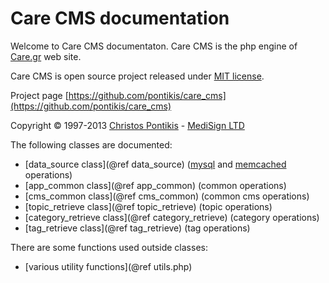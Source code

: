 Care CMS documentation
======================

Welcome to Care CMS documentaton. Care CMS is the php engine of [Care.gr](http://www.care.gr) web site.

Care CMS is open source project released under [MIT license](http://opensource.org/licenses/MIT).

Project page [https://github.com/pontikis/care_cms](https://github.com/pontikis/care_cms)

Copyright &copy; 1997-2013 [Christos Pontikis](http://www.pontikis.net) - [MediSign LTD](http://www.medisign.com)

The following classes are documented:

- [data_source class](@ref data_source) ([mysql](http://www.mysql.com/) and [memcached](http://php.net/manual/en/book.memcached.php) operations)
- [app_common class](@ref app_common) (common operations)
- [cms_common class](@ref cms_common) (common cms operations)
- [topic_retrieve class](@ref topic_retrieve) (topic operations)
- [category_retrieve class](@ref category_retrieve) (category operations)
- [tag_retrieve class](@ref tag_retrieve) (tag operations)

There are some functions used outside classes:

- [various utility functions](@ref utils.php)
